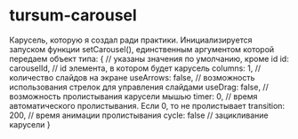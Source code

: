 # tursum-carousel

Карусель, которую я создал ради практики.
Инициализируется запуском функции setCarousel(), единственным аргументом которой передаем объект типа:
{ // указаны значения по умолчанию, кроме id
  id: carouselId, // id элемента, в котором будет карусель
  columns: 1, // количество слайдов на экране
  useArrows: false, // возможность использования стрелок для управления слайдами
  useDrag: false, // возможность пролистывания карусели мышью
  timer: 0, // время автоматического пролистывания. Если 0, то не пролистывает
  transition: 200, // время анимации пролистывания
  cycle: false // зацикливание карусели
}
